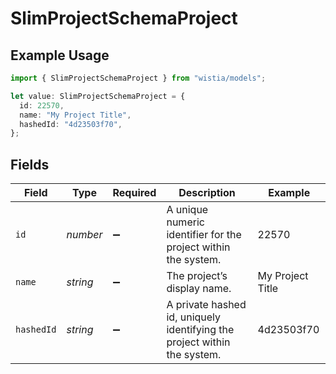 # SlimProjectSchemaProject

## Example Usage

```typescript
import { SlimProjectSchemaProject } from "wistia/models";

let value: SlimProjectSchemaProject = {
  id: 22570,
  name: "My Project Title",
  hashedId: "4d23503f70",
};
```

## Fields

| Field                                                                    | Type                                                                     | Required                                                                 | Description                                                              | Example                                                                  |
| ------------------------------------------------------------------------ | ------------------------------------------------------------------------ | ------------------------------------------------------------------------ | ------------------------------------------------------------------------ | ------------------------------------------------------------------------ |
| `id`                                                                     | *number*                                                                 | :heavy_minus_sign:                                                       | A unique numeric identifier for the project within the system.           | 22570                                                                    |
| `name`                                                                   | *string*                                                                 | :heavy_minus_sign:                                                       | The project’s display name.                                              | My Project Title                                                         |
| `hashedId`                                                               | *string*                                                                 | :heavy_minus_sign:                                                       | A private hashed id, uniquely identifying the project within the system. | 4d23503f70                                                               |